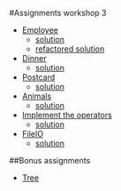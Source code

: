 #Assignments workshop 3

* [Employee](Employee.md)
    * [solution](Employee-solution.sc)
    * [refactored solution](Employee-solution-refactored.sc)
* [Dinner](Dinner.md)
    * [solution](Dinner-solution.sc)
* [Postcard](Postcard.md)
    * [solution](Postcard-solution.sc)
* [Animals](Animals.md)
    * [solution](Animals-solution.sc)
* [Implement the operators](ImplementTheOperators.md)
    * [solution](ImplementTheOperatorsSolution.scala)
* [FileIO](FileIO.md)
    * [solution](FileIOSolution.scala)

##Bonus assignments
* [Tree](Tree.md)
